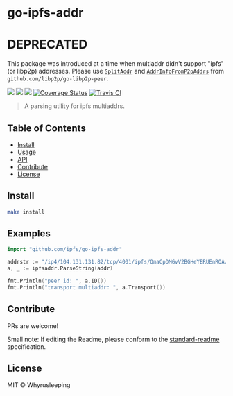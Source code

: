 go-ipfs-addr
==================

# **DEPRECATED**

This package was introduced at a time when multiaddr didn't support "ipfs" (or libp2p) addresses. Please use [`SplitAddr`](https://godoc.org/github.com/libp2p/go-libp2p-core/peer#SplitAddr) and [`AddrInfoFromP2pAddrs`](https://godoc.org/github.com/libp2p/go-libp2p-core/peer#AddrInfoFromP2pAddr) from `github.com/libp2p/go-libp2p-peer`.

[![](https://img.shields.io/badge/made%20by-Protocol%20Labs-blue.svg?style=flat-square)](http://ipn.io)
[![](https://img.shields.io/badge/project-IPFS-blue.svg?style=flat-square)](http://libp2p.io/)
[![](https://img.shields.io/badge/freenode-%23ipfs-blue.svg?style=flat-square)](http://webchat.freenode.net/?channels=%23ipfs)
[![Coverage Status](https://coveralls.io/repos/github/ipfs/go-ipfs-addr/badge.svg?branch=master)](https://coveralls.io/github/ipfs/go-ipfs-addr?branch=master)
[![Travis CI](https://travis-ci.org/ipfs/go-ipfs-addr.svg?branch=master)](https://travis-ci.org/ipfs/go-ipfs-addr)

> A parsing utility for ipfs multiaddrs.


## Table of Contents

- [Install](#install)
- [Usage](#usage)
- [API](#api)
- [Contribute](#contribute)
- [License](#license)

## Install

```sh
make install
```

## Examples

```go
import "github.com/ipfs/go-ipfs-addr"

addrstr := "/ip4/104.131.131.82/tcp/4001/ipfs/QmaCpDMGvV2BGHeYERUEnRQAwe3N8SzbUtfsmvsqQLuvuJ"
a, _ := ipfsaddr.ParseString(addr)

fmt.Println("peer id: ", a.ID())
fmt.Println("transport multiaddr: ", a.Transport())
```

## Contribute

PRs are welcome!

Small note: If editing the Readme, please conform to the [standard-readme](https://github.com/RichardLitt/standard-readme) specification.

## License

MIT © Whyrusleeping

